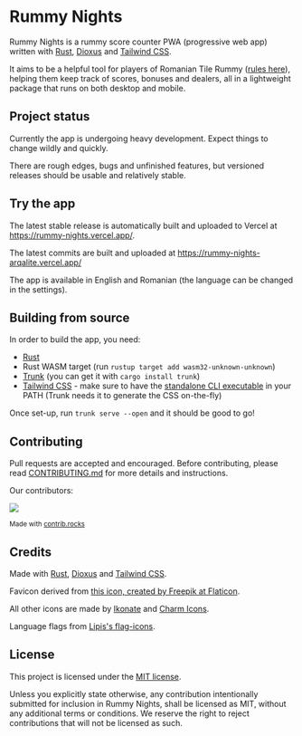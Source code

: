 # Rummy Nights
Rummy Nights is a rummy score counter PWA (progressive web app) written with [Rust], [Dioxus] and [Tailwind CSS].

It aims to be a helpful tool for players of Romanian Tile Rummy ([rules here]), helping them keep track of scores, bonuses and dealers, all in a lightweight package that runs on both desktop and mobile.

## Project status
Currently the app is undergoing heavy development. Expect things to change wildly and quickly.

There are rough edges, bugs and unfinished features, but versioned releases should be usable and relatively stable.

## Try the app
The latest stable release is automatically built and uploaded to Vercel at https://rummy-nights.vercel.app/.

The latest commits are built and uploaded at https://rummy-nights-arqalite.vercel.app/

The app is available in English and Romanian (the language can be changed in the settings).

## Building from source
In order to build the app, you need:
- [Rust](https://www.rust-lang.org/)
- Rust WASM target (run `rustup target add wasm32-unknown-unknown`)
- [Trunk](https://trunkrs.dev/) (you can get it with `cargo install trunk`)
- [Tailwind CSS](https://tailwindcss.com/) - make sure to have the [standalone CLI executable](https://tailwindcss.com/blog/standalone-cli) in your PATH (Trunk needs it to generate the CSS on-the-fly)

Once set-up, run `trunk serve --open` and it should be good to go!

## Contributing
Pull requests are accepted and encouraged.
Before contributing, please read [CONTRIBUTING.md](./CONTRIBUTING.md) for more details and instructions.

Our contributors:

<a href="https://github.com/arqalite/rummy-nights/graphs/contributors">
  <img src="https://contrib.rocks/image?repo=arqalite/rummy-nights" />
</a>

<sub>Made with [contrib.rocks](https://contrib.rocks)</sub>

## Credits
Made with [Rust], [Dioxus] and [Tailwind CSS].

Favicon derived from [this icon, created by Freepik at Flaticon].

All other icons are made by [Ikonate] and [Charm Icons].

Language flags from [Lipis's flag-icons].

## License
This project is licensed under the [MIT license](https://github.com/arqalite/rummy-nights/blob/main/LICENSE).

Unless you explicitly state otherwise, any contribution intentionally submitted
for inclusion in Rummy Nights, shall be licensed as MIT, without any additional
terms or conditions. We reserve the right to reject contributions that will not be licensed as such.

[Rust]: https://www.rust-lang.org/
[Dioxus]: https://dioxuslabs.com/
[Tailwind CSS]: https://tailwindcss.com/
[this icon, created by Freepik at Flaticon]: https://www.flaticon.com/free-icon/poker_8304852?term=gambling&page=1&position=20&page=1&position=20&related_id=8304852&origin=style
[Ikonate]: https://ikonate.com/
[Charm Icons]: https://github.com/jaynewey/charm-icons
[Lipis's flag-icons]: https://github.com/lipis/flag-icons
[rules here]: https://www.pagat.com/rummy/romtile.html